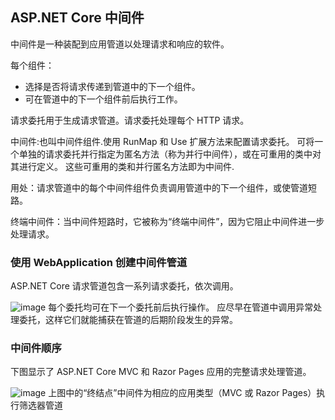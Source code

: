 ## ASP.NET Core 中间件

中间件是一种装配到应用管道以处理请求和响应的软件。

每个组件：

- 选择是否将请求传递到管道中的下一个组件。
- 可在管道中的下一个组件前后执行工作。

请求委托用于生成请求管道。请求委托处理每个 HTTP 请求。

中间件:也叫中间件组件.使用 RunMap 和 Use 扩展方法来配置请求委托。 可将一个单独的请求委托并行指定为匿名方法（称为并行中间件），或在可重用的类中对其进行定义。 这些可重用的类和并行匿名方法即为中间件.

用处：请求管道中的每个中间件组件负责调用管道中的下一个组件，或使管道短路。

终端中间件：当中间件短路时，它被称为“终端中间件”，因为它阻止中间件进一步处理请求。

### 使用 WebApplication 创建中间件管道

ASP.NET Core 请求管道包含一系列请求委托，依次调用。

![image](https://github.com/Tracy-Wei/studyNote/assets/109784975/b0c90e77-69dd-4566-9c75-a33cfe400de0)
每个委托均可在下一个委托前后执行操作。 应尽早在管道中调用异常处理委托，这样它们就能捕获在管道的后期阶段发生的异常。

### 中间件顺序

下图显示了 ASP.NET Core MVC 和 Razor Pages 应用的完整请求处理管道。

![image](https://github.com/Tracy-Wei/studyNote/assets/109784975/4553760f-1813-440d-b0ad-5cc42a482cd1)
上图中的“终结点”中间件为相应的应用类型（MVC 或 Razor Pages）执行筛选器管道
